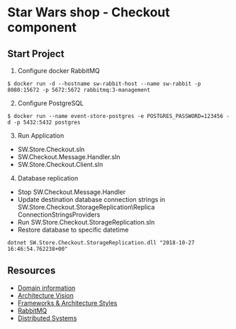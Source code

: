 # Star Wars shop - Checkout component

## Start Project
1. Configure docker RabbitMQ
```
$ docker run -d --hostname sw-rabbit-host --name sw-rabbit -p 8080:15672 -p 5672:5672 rabbitmq:3-management
```
2. Configure PostgreSQL
```
$ docker run --name event-store-postgres -e POSTGRES_PASSWORD=123456 -d -p 5432:5432 postgres
```
3. Run Application
* SW.Store.Checkout.sln
* SW.Checkout.Message.Handler.sln
* SW.Store.Checkout.Client.sln

4. Database replication
* Stop SW.Checkout.Message.Handler
* Update destination database connection strings in SW.Store.Checkout.StorageReplication\Replica ConnectionStringsProviders
* Run SW.Store.Checkout.StorageReplication.sln
* Restore database to specific datetime
```
dotnet SW.Store.Checkout.StorageReplication.dll "2018-10-27 16:46:54.762238+00"
```

## Resources
* [Domain information](https://github.com/khdevnet/sw-checkout/wiki/Domain-information)
* [Architecture Vision](https://github.com/khdevnet/sw-checkout/wiki/Architecture-Vision)
* [Frameworks & Architecture Styles](https://github.com/khdevnet/sw-checkout/wiki/Architecture-Vision#frameworks--architecture-styles)
* [RabbitMQ](https://github.com/khdevnet/sw-checkout/blob/master/RabbitMQ.md)
* [Distributed Systems](https://github.com/khdevnet/sw-checkout/blob/master/DistributedSystemsDocs)
